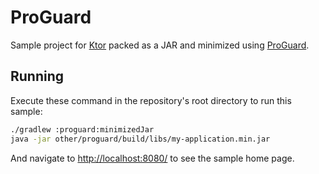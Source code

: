 # ProGuard

Sample project for [Ktor](http://ktor.io) packed as a JAR and minimized using [ProGuard](https://www.guardsquare.com/en/proguard). 

## Running

Execute these command in the repository's root directory to run this sample:

```bash
./gradlew :proguard:minimizedJar
java -jar other/proguard/build/libs/my-application.min.jar
```

And navigate to [http://localhost:8080/](http://localhost:8080/) to see the sample home page.  
